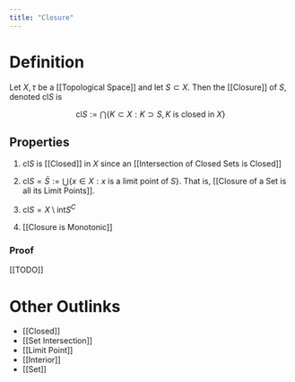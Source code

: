 ```yaml
---
title: "Closure"
---
```


# Definition
Let $X, \tau$ be a [[Topological Space]] and let $S \subset X$. Then the [[Closure]] of $S$, denoted $\text{cl}S$ is

$$\text{cl}S := \bigcap\limits \{K \subset X : K \supset S, K \text{ is closed in } X\}$$

## Properties
1. $\text{cl} S$ is [[Closed]] in $X$ since an [[Intersection of Closed Sets is Closed]]
2. $\text{cl}S = \bar{S} := \bigcup\limits \{x \in X : x \text{ is a limit point of } S\}$. That is, [[Closure of a Set is all its Limit Points]].

3. $\text{cl}S = X \setminus \text{int} S^{C}$
4. [[Closure is Monotonic]]

### Proof
[[TODO]]

# Other Outlinks
- [[Closed]]
- [[Set Intersection]]
- [[Limit Point]]
- [[Interior]]
- [[Set]]